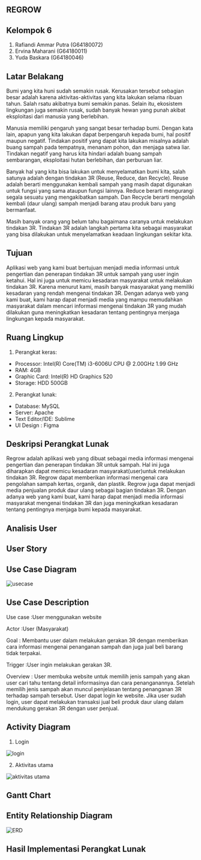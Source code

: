 REGROW
---

Kelompok 6
---
1. Rafiandi Ammar Putra	(G64180072)
2. Ervina Maharani 	(G64180011)
3. Yuda Baskara		(G64180046)

Latar Belakang
---
Bumi yang kita huni sudah semakin rusak. Kerusakan tersebut sebagian besar adalah karena aktivitas-aktivitas yang kita lakukan selama ribuan tahun. Salah rsatu akibatnya bumi semakin panas. Selain itu, ekosistem lingkungan juga semakin rusak, sudah banyak hewan yang punah akibat eksploitasi dari manusia yang berlebihan.

Manusia memiliki pengaruh yang sangat besar terhadap bumi. Dengan kata lain, apapun yang kita lakukan dapat berpengaruh kepada bumi, hal positif maupun negatif. Tindakan positif yang dapat kita lakukan misalnya adalah buang sampah pada tempatnya, menanam pohon, dan menjaga satwa liar. Tindakan negatif yang harus kita hindari adalah buang sampah sembarangan, eksploitasi hutan berlebihan, dan perburuan liar.

Banyak hal yang kita bisa lakukan untuk menyelamatkan bumi kita, salah satunya adalah dengan tindakan 3R (Reuse, Reduce, dan Recycle). Reuse adalah berarti menggunakan kembali sampah yang masih dapat digunakan untuk fungsi yang sama ataupun fungsi lainnya. Reduce berarti mengurangi segala sesuatu yang mengakibatkan sampah. Dan Recycle berarti mengolah kembali (daur ulang) sampah menjadi barang atau produk baru yang bermanfaat.

Masih banyak orang yang belum tahu bagaimana caranya untuk melakukan tindakan 3R. Tindakan 3R adalah langkah pertama kita sebagai masyarakat yang bisa dilakukan untuk menyelamatkan keadaan lingkungan sekitar kita.

Tujuan
---
Aplikasi web yang kami buat bertujuan menjadi media informasi untuk pengertian dan penerapan tindakan 3R untuk sampah yang user ingin ketahui. Hal ini juga untuk memicu kesadaran masyarakat untuk melakukan tindakan 3R. Karena menurut kami, masih banyak masyarakat yang memiliki kesadaran yang rendah mengenai tindakan 3R. Dengan adanya web yang kami buat, kami harap dapat menjadi media yang mampu memudahkan masyarakat dalam mencari informasi mengenai tindakan 3R yang mudah dilakukan guna meningkatkan kesadaran tentang pentingnya menjaga lingkungan kepada masyarakat.

Ruang Lingkup
---
1. Perangkat keras:
* Processor: Intel(R) Core(TM) i3-6006U CPU @ 2.00GHz 1.99 GHz
* RAM: 4GB
* Graphic Card: Intel(R) HD Graphics 520
* Storage: HDD 500GB
2. Perangkat lunak:
* Database: MySQL
* Server: Apache
* Text Editor/IDE: Sublime
* UI Design : Figma

Deskripsi Perangkat Lunak
---
Regrow adalah aplikasi web yang dibuat sebagai media informasi mengenai pengertian dan penerapan tindakan 3R untuk sampah. Hal ini juga diharapkan dapat memicu kesadaran masyarakat(user)untuk melakukan tindakan 3R. Regrow dapat memberikan informasi mengenai cara pengolahan sampah kertas, organik, dan plastik. Regrow juga dapat menjadi media penjualan produk daur ulang sebagai bagian tindakan 3R. Dengan adanya web yang kami buat, kami harap dapat menjadi media informasi masyarakat mengenai tindakan 3R dan juga meningkatkan kesadaran tentang pentingnya menjaga bumi kepada masyarakat.

Analisis User
---

User Story
---

Use Case Diagram
---
<img src= "https://github.com/Yuud4/Projek_RPL_Kelompok6/tree/master/diagram/usecase.png" alt= "usecase">

Use Case Description
---
Use case	:User menggunakan website

Actor		  :User (Masyarakat)

Goal		  :
Membantu user dalam melakukan gerakan 3R dengan memberikan cara
informasi mengenai penanganan sampah dan juga jual beli barang tidak
terpakai.

Trigger	  :User ingin melakukan gerakan 3R. 

Overview	:
User membuka website untuk memilih jenis sampah yang akan user cari tahu tentang detail informasinya dan cara penanganannya. Setelah memilih jenis sampah akan muncul penjelasan tentang penanganan 3R terhadap sampah tersebut. User dapat login ke website. Jika user sudah login, user dapat melakukan transaksi jual beli produk daur ulang dalam mendukung gerakan 3R dengan user penjual.

Activity Diagram
---
1. Login
<img src= "https://github.com/Yuud4/Projek_RPL_Kelompok6/tree/master/diagram/Activity1.png" alt= "login">

2. Aktivitas utama
<img src= "https://github.com/Yuud4/Projek_RPL_Kelompok6/tree/master/diagram/activity2.png" alt= "aktivitas utama">

Gantt Chart
---

Entity Relationship Diagram
---
<img src= "https://github.com/Yuud4/Projek_RPL_Kelompok6/tree/master/diagram/ERD.png" alt= "ERD">

Hasil Implementasi Perangkat Lunak
---
